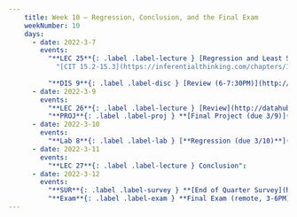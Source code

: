 ```yaml
---
    title: Week 10 – Regression, Conclusion, and the Final Exam
    weekNumber: 10
    days:
      - date: 2022-3-7
        events:
          "**LEC 25**{: .label .label-lecture } [Regression and Least Squares](http://datahub.ucsd.edu/user-redirect/git-sync?repo=https://github.com/dsc-courses/dsc10-2022-wi&subPath=lectures/lec25/lecture.ipynb) [🎥](https://www.youtube.com/playlist?list=PLDNbnocpJUhZ8l21Ccjuq8RIaTIj6IuUP)":
            "[CIT 15.2-15.3](https://inferentialthinking.com/chapters/15/2/Regression_Line.html)"
                
          "**DIS 9**{: .label .label-disc } [Review (6-7:30PM)](http://datahub.ucsd.edu/user-redirect/git-sync?repo=https://github.com/dsc-courses/dsc10-2022-wi&subPath=discussions/09-final_review/discussion.ipynb) [🎥](https://youtu.be/FnsJ9xZPG2s) [Statistics Cheat Sheet](https://campuspro-uploads.s3.us-west-2.amazonaws.com/6950e967-6500-4eae-8010-f961cccc4b93/a5fc93e3-9ece-4a48-9ba3-5653d571b5d8/dsc10%20stat%20cheat%20sheet.pdf)":
      - date: 2022-3-9
        events:
          "**LEC 26**{: .label .label-lecture } [Review](http://datahub.ucsd.edu/user-redirect/git-sync?repo=https://github.com/dsc-courses/dsc10-2022-wi&subPath=lectures/lec26/)":
          "**PROJ**{: .label .label-proj } **[Final Project (due 3/9)](http://datahub.ucsd.edu/user-redirect/git-sync?repo=https://github.com/dsc-courses/dsc10-2022-wi&subPath=projects/final_project/project.ipynb)** ([find a partner](https://docs.google.com/spreadsheets/d/1m5eDcFdYTQq5bu9VRYINZBFgckCyJEOXZFZGZ9bQqKY/edit#gid=0)) ([pair programming](../pair-programming))":
      - date: 2022-3-10
        events:
          "**Lab 8**{: .label .label-lab } [**Regression (due 3/10)**](http://datahub.ucsd.edu/user-redirect/git-sync?repo=https://github.com/dsc-courses/dsc10-2022-wi&subPath=labs/08-regression/lab.ipynb)":
      - date: 2022-3-11
        events:
          "**LEC 27**{: .label .label-lecture } Conclusion":
      - date: 2022-3-12
        events:
          "**SUR**{: .label .label-survey } **[End of Quarter Survey](https://forms.gle/6BAyrab5GJE6xFfW8) + [CAPEs](https://cape.ucsd.edu) (due 3/12 8AM)**":
          "**Exam**{: .label .label-exam } **Final Exam (remote, 3-6PM)**":
---
```

